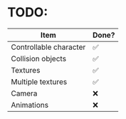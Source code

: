 # TODO:

<!--
Done : ✅
To do: ❌
 -->

| Item                   | Done? |
| ---------------------- | ----- |
| Controllable character | ✅    |
| Collision objects      | ✅    |
| Textures               | ✅    |
| Multiple textures      | ✅    |
| Camera                 | ❌    |
| Animations             | ❌    |
